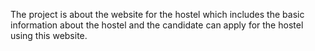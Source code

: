 The project is about the website for the hostel which includes the basic information about the hostel and the candidate can apply for the hostel using this website.
